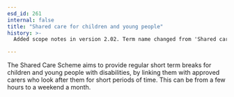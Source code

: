 ```yaml
---
esd_id: 261
internal: false
title: "Shared care for children and young people"
history: >-
  Added scope notes in version 2.02. Term name changed from 'Shared care for children' to 'Children and young people - shared care' in version 3.00. Name changed to 'Shared care for children and young people' in version 4.00.

---
```


The Shared Care Scheme aims to provide regular short term breaks for children and young people with disabilities, by linking them with approved carers who look after them for short periods of time. This can be from a few hours to a weekend a month.

